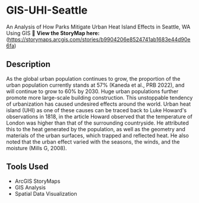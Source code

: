 # GIS-UHI-Seattle
An Analysis of How Parks Mitigate Urban Heat Island Effects in Seattle, WA Using GIS
🔗 **View the StoryMap here:** (https://storymaps.arcgis.com/stories/b9904206e8524741ab1683e44d90e6fa)

## Description
As the global urban population continues to grow, the proportion of the urban population currently stands at 57% (Kaneda et al., PRB 2022), and will continue to grow to 60% by 2030. Huge urban populations further promote more large-scale building construction. This unstoppable tendency of urbanization has caused undesired effects around the world. Urban heat island (UHI) as one of these causes can be traced back to Luke Howard's observations in 1818, in the article Howard observed that the temperature of London was higher than that of the surrounding countryside. He attributed this to the heat generated by the population, as well as the geometry and materials of the urban surfaces, which trapped and reflected heat. He also noted that the urban effect varied with the seasons, the winds, and the moisture (Mills G, 2008).

## Tools Used
- ArcGIS StoryMaps
- GIS Analysis
- Spatial Data Visualization
